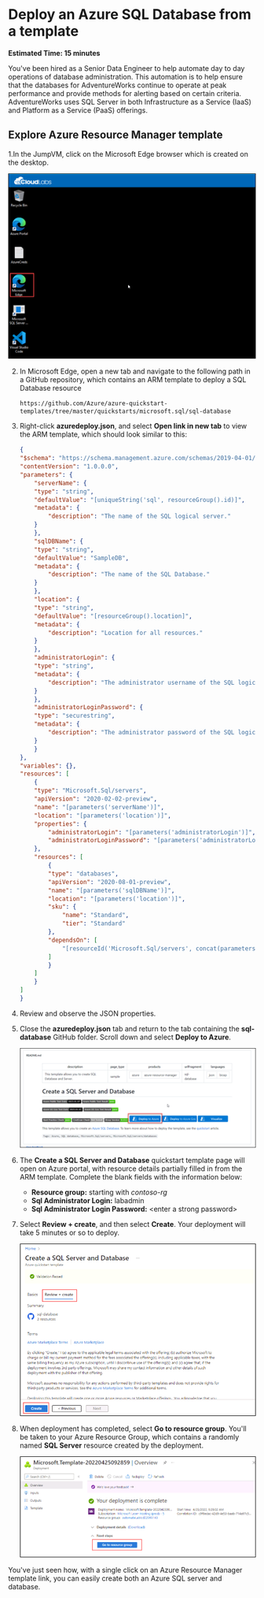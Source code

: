 # Deploy an Azure SQL Database from a template

**Estimated Time: 15 minutes**

You've been hired as a Senior Data Engineer to help automate day to day operations of database administration. This automation is to help ensure that the databases for AdventureWorks continue to operate at peak performance and provide methods for alerting based on certain criteria. AdventureWorks uses SQL Server in both Infrastructure as a Service (IaaS) and Platform as a Service (PaaS) offerings.

## Explore Azure Resource Manager template

1.In the JumpVM, click on  the Microsoft Edge browser which is created on the desktop.

 ![Deploy to Azure button](../images/dp300-lab12-img01.png)

2. In Microsoft Edge, open a new tab and navigate to the following path in a GitHub repository, which contains an ARM template to deploy a SQL Database resource

    ```
    https://github.com/Azure/azure-quickstart-templates/tree/master/quickstarts/microsoft.sql/sql-database
    ```

1. Right-click **azuredeploy.json**, and select **Open link in new tab** to view the ARM template, which should look similar to this:

    ```JSON
    {
    "$schema": "https://schema.management.azure.com/schemas/2019-04-01/deploymentTemplate.json#",
    "contentVersion": "1.0.0.0",
    "parameters": {
        "serverName": {
        "type": "string",
        "defaultValue": "[uniqueString('sql', resourceGroup().id)]",
        "metadata": {
            "description": "The name of the SQL logical server."
        }
        },
        "sqlDBName": {
        "type": "string",
        "defaultValue": "SampleDB",
        "metadata": {
            "description": "The name of the SQL Database."
        }
        },
        "location": {
        "type": "string",
        "defaultValue": "[resourceGroup().location]",
        "metadata": {
            "description": "Location for all resources."
        }
        },
        "administratorLogin": {
        "type": "string",
        "metadata": {
            "description": "The administrator username of the SQL logical server."
        }
        },
        "administratorLoginPassword": {
        "type": "securestring",
        "metadata": {
            "description": "The administrator password of the SQL logical server."
        }
        }
    },
    "variables": {},
    "resources": [
        {
        "type": "Microsoft.Sql/servers",
        "apiVersion": "2020-02-02-preview",
        "name": "[parameters('serverName')]",
        "location": "[parameters('location')]",
        "properties": {
            "administratorLogin": "[parameters('administratorLogin')]",
            "administratorLoginPassword": "[parameters('administratorLoginPassword')]"
        },
        "resources": [
            {
            "type": "databases",
            "apiVersion": "2020-08-01-preview",
            "name": "[parameters('sqlDBName')]",
            "location": "[parameters('location')]",
            "sku": {
                "name": "Standard",
                "tier": "Standard"
            },
            "dependsOn": [
                "[resourceId('Microsoft.Sql/servers', concat(parameters('serverName')))]"
            ]
            }
        ]
        }
    ]
    }
    ```

1. Review and observe the JSON properties.

1. Close the **azuredeploy.json** tab and return to the tab containing the **sql-database** GitHub folder. Scroll down and select **Deploy to Azure**.

    ![Deploy to Azure button](../images/dp300-lab11-img1.png)

1. The **Create a SQL Server and Database** quickstart template page will open on Azure portal, with resource details partially filled in from the ARM template. Complete the blank fields with the information below:

    - **Resource group:** starting with *contoso-rg*
    - **Sql Administrator Login:** labadmin
    - **Sql Administrator Login Password:** &lt;enter a strong password&gt;

1. Select **Review + create**, and then select **Create**. Your deployment will take 5 minutes or so to deploy.

    ![Picture 2](../images/dp300-lab11-img02.png)

1. When deployment has completed, select **Go to resource group**. You'll be taken to your Azure Resource Group, which contains a randomly named **SQL Server** resource created by the deployment.

    ![Picture 3](../images/dp300-lab11-img3.png)

You've just seen how, with a single click on an Azure Resource Manager template link, you can easily create both an Azure SQL server and database.
